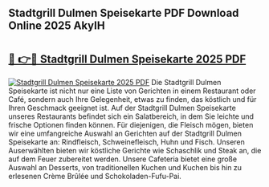 ## Stadtgrill Dulmen Speisekarte PDF Download Online 2025 AkyIH

# <h2><a href="http://gc5gsxs.nevu.top/?p=Stadtgrill+Dulmen+Speisekarte">🔗 👉🔴 Stadtgrill Dulmen Speisekarte 2025 PDF</a></h2>

[![Stadtgrill Dulmen Speisekarte 2025 PDF](https://i.imgur.com/dBaPXMq.png)](http://gc5gsxs.nevu.top/?p=Stadtgrill+Dulmen+Speisekarte)
Die Stadtgrill Dulmen Speisekarte ist nicht nur eine Liste von Gerichten in einem Restaurant oder Café, sondern auch Ihre Gelegenheit, etwas zu finden, das köstlich und für Ihren Geschmack geeignet ist. Auf der Stadtgrill Dulmen Speisekarte unseres Restaurants befindet sich ein Salatbereich, in dem Sie leichte und frische Optionen finden können. Für diejenigen, die Fleisch mögen, bieten wir eine umfangreiche Auswahl an Gerichten auf der Stadtgrill Dulmen Speisekarte an: Rindfleisch, Schweinefleisch, Huhn und Fisch. Unseren Auserwählten bieten wir köstliche Gerichte wie Schaschlik und Steak an, die auf dem Feuer zubereitet werden. Unsere Cafeteria bietet eine große Auswahl an Desserts, von traditionellen Kuchen und Kuchen bis hin zu erlesenen Crème Brûlée und Schokoladen-Fufu-Pai.
